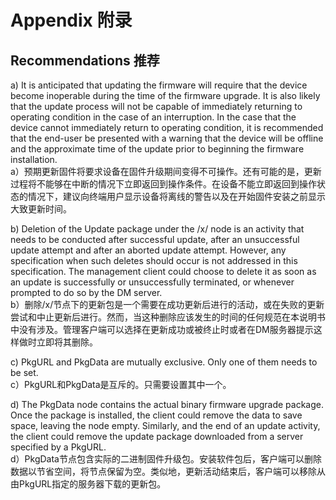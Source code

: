 # Appendix 附录

## Recommendations 推荐

a) It is anticipated that updating the firmware will require that the device become inoperable during the time of the firmware upgrade. It is also likely that the update process will not be capable of immediately returning to operating condition in the case of an interruption. In the case that the device cannot immediately return to operating condition, it is recommended that the end-user be presented with a warning that the device will be offline and the approximate time of the update prior to beginning the firmware installation.<br/>
a）预期更新固件将要求设备在固件升级期间变得不可操作。还有可能的是，更新过程将不能够在中断的情况下立即返回到操作条件。在设备不能立即返回到操作状态的情况下，建议向终端用户显示设备将离线的警告以及在开始固件安装之前显示大致更新时间。

b) Deletion of the Update package under the /x/ node is an activity that needs to be conducted after successful update, after an unsuccessful update attempt and after an aborted update attempt. However, any specification when such deletes should occur is not addressed in this specification. The management client could choose to delete it as soon as an update is successfully or unsuccessfully terminated, or whenever prompted to do so by the DM server.<br/>
b）删除/x/节点下的更新包是一个需要在成功更新后进行的活动，或在失败的更新尝试和中止更新后进行。然而，当这种删除应该发生的时间的任何规范在本说明书中没有涉及。管理客户端可以选择在更新成功或被终止时或者在DM服务器提示这样做时立即将其删除。

c) PkgURL and PkgData are mutually exclusive. Only one of them needs to be set.<br/>
c）PkgURL和PkgData是互斥的。只需要设置其中一个。

d) The PkgData node contains the actual binary firmware upgrade package. Once the package is installed, the client could remove the data to save space, leaving the node empty. Similarly, and the end of an update activity, the client could remove the update package downloaded from a server specified by a PkgURL.<br/>
d）PkgData节点包含实际的二进制固件升级包。安装软件包后，客户端可以删除数据以节省空间，将节点保留为空。类似地，更新活动结束后，客户端可以移除从由PkgURL指定的服务器下载的更新包。

